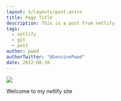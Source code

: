```yaml
---
layout: $/layouts/post.astro
title: Page Title
description: This is a post from netlify
tags:
  - netlify
  - git
  - post
author: pwed
authorTwitter: "@GenuinePwed"
date: 2022-08-30
---
```

![](/images/uploads/190092ee-dc26-42fc-8ad6-9344e3b9a1b8.jpeg)

Welcome to my netlify site